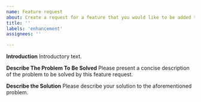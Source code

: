 ```yaml
---
name: Feature request
about: Create a request for a feature that you would like to be added to Eruption
title: ''
labels: 'enhancement'
assignees: ''

---
```


**Introduction**
Introductory text.

**Describe The Problem To Be Solved**
Please present a concise description of the problem to be solved by this feature request.

**Describe the Solution**
Please describe your solution to the aforementioned problem.
